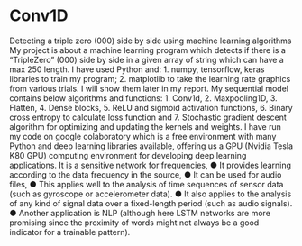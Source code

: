 # Conv1D
Detecting a triple zero (000) side by side using machine learning algorithms
My project is about a machine learning program which detects if there is a “TripleZero” (000) side by side in a given array of string which can have a max 250 length. I have used Python and: 1. numpy, tensorflow, keras libraries to train my program;  2. matplotlib to take the learning rate graphics from various trials.  I will show them later in my report. My sequential model  contains below algorithms and functions: 1. Conv1d, 2. Maxpooling1D, 3. Flatten, 4. Dense blocks, 5. ReLU and sigmoid activation functions, 6. Binary cross entropy to calculate loss function and  7. Stochastic gradient descent algorithm for optimizing and updating the kernels and weights.  I have run my code on google colaboratory which is a free environment with many Python and deep learning libraries available, offering us a GPU (Nvidia Tesla K80 GPU) computing environment for developing deep learning applications.
It is a sensitive network for frequencies, ● It provides learning according to the data frequency in the source, ● It can be used for audio files, ● This applies well to the analysis of time sequences of sensor data (such as gyroscope or accelerometer data).  ● It also applies to the analysis of any kind of signal data over a fixed-length period (such as audio signals).  ● Another application is NLP (although here LSTM networks are more promising since the proximity of words might not always be a good indicator for a trainable pattern). 
